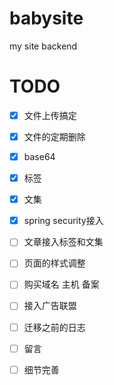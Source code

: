 # babysite
my site backend
# TODO

- [x]  文件上传搞定
- [x]  文件的定期删除
- [x]  base64 
- [x]  标签
- [x]  文集
- [x]  spring security接入
- [ ]  文章接入标签和文集
- [ ]  页面的样式调整
- [ ]  购买域名 主机 备案
- [ ]  接入广告联盟
- [ ]  迁移之前的日志
- [ ]  留言
- [ ]  细节完善




